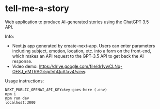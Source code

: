 # tell-me-a-story

Web application to produce AI-generated stories using the ChatGPT 3.5 API.

Info:

- Next.js app generated by create-next-app. Users can enter parameters including subject, emotion, location, etc. into a form on the front-end, which makes an API request to the GPT-3.5 API to get back the AI response.
- Video demo: https://drive.google.com/file/d/1vwCLNq-OE8J_eMTRAGr5ipfvhQuAfxv4/view.

Usage instructions:

```
NEXT_PUBLIC_OPENAI_API_KEY=key-goes-here (.env)
npm i
npm run dev
localhost:3000
```
